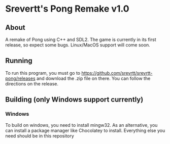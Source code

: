 # Srevertt's Pong Remake v1.0
## About
 A remake of Pong using C++ and SDL2. The game is currently in its first
 release, so expect some bugs. Linux/MacOS support will come soon.

 ## Running
 To run this program, you must go to https://github.com/srevrtt/srevrtt-pong/releases and download the .zip file on there. You can follow the directions on the release.

 ## Building (only Windows support currently)
 ### Windows
To build on windows, you need to install mingw32. As an alternative, you can install a package manager like Chocolatey to install. Everything else you need should be in this repository
